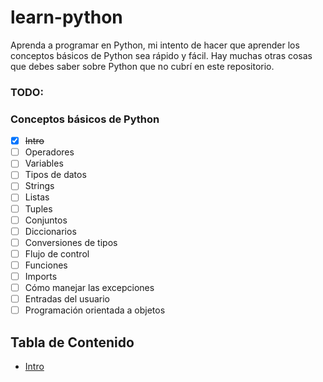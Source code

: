 # learn-python
Aprenda a programar en Python, mi intento de hacer que aprender los conceptos básicos de Python sea rápido y fácil. Hay muchas otras cosas que debes saber sobre Python que no cubrí en este repositorio.

### TODO:

### Conceptos básicos de Python
- [x] ~~Intro~~
- [ ] Operadores
- [ ] Variables
- [ ] Tipos de datos
- [ ] Strings
- [ ] Listas
- [ ] Tuples
- [ ] Conjuntos
- [ ] Diccionarios
- [ ] Conversiones de tipos
- [ ] Flujo de control
- [ ] Funciones
- [ ] Imports
- [ ] Cómo manejar las excepciones
- [ ] Entradas del usuario
- [ ] Programación orientada a objetos

## Tabla de Contenido
* [Intro](intro.ipynb "Aprenda a programar en Python")
